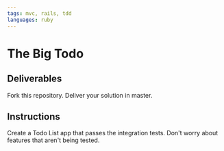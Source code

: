 ```yaml
---
tags: mvc, rails, tdd
languages: ruby
---
```


# The Big Todo

## Deliverables

Fork this repository. Deliver your solution in master.

## Instructions

Create a Todo List app that passes the integration tests. Don't worry about
features that aren't being tested.
